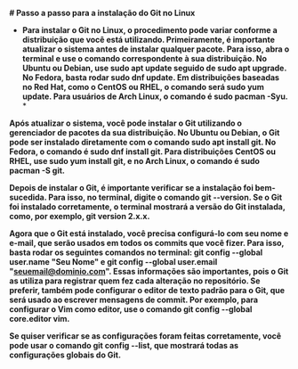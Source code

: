 **# Passo a passo para a instalação do Git no Linux**

* **Para instalar o Git no Linux, o procedimento pode variar conforme a distribuição que você está utilizando. Primeiramente, é importante atualizar o sistema antes de instalar qualquer pacote. Para isso, abra o terminal e use o comando correspondente à sua distribuição. No Ubuntu ou Debian, use sudo apt update seguido de sudo apt upgrade. No Fedora, basta rodar sudo dnf update. Em distribuições baseadas no Red Hat, como o CentOS ou RHEL, o comando será sudo yum update. Para usuários de Arch Linux, o comando é sudo pacman -Syu.** *

**Após atualizar o sistema, você pode instalar o Git utilizando o gerenciador de pacotes da sua distribuição. No Ubuntu ou Debian, o Git pode ser instalado diretamente com o comando sudo apt install git. No Fedora, o comando é sudo dnf install git. Para distribuições CentOS ou RHEL, use sudo yum install git, e no Arch Linux, o comando é sudo pacman -S git.**

**Depois de instalar o Git, é importante verificar se a instalação foi bem-sucedida. Para isso, no terminal, digite o comando git --version. Se o Git foi instalado corretamente, o terminal mostrará a versão do Git instalada, como, por exemplo, git version 2.x.x.**

**Agora que o Git está instalado, você precisa configurá-lo com seu nome e e-mail, que serão usados em todos os commits que você fizer. Para isso, basta rodar os seguintes comandos no terminal: git config --global user.name "Seu Nome" e git config --global user.email "seuemail@dominio.com". Essas informações são importantes, pois o Git as utiliza para registrar quem fez cada alteração no repositório. Se preferir, também pode configurar o editor de texto padrão para o Git, que será usado ao escrever mensagens de commit. Por exemplo, para configurar o Vim como editor, use o comando git config --global core.editor vim.**

**Se quiser verificar se as configurações foram feitas corretamente, você pode usar o comando git config --list, que mostrará todas as configurações globais do Git.**
